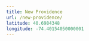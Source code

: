 ```yaml
---
title: New Providence
url: /new-providence/
latitude: 40.6984348
longitude: -74.40154050000001
---
```

